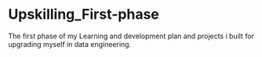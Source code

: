 # Upskilling_First-phase
The first phase of my Learning and development plan and projects i built for upgrading myself in data engineering.
